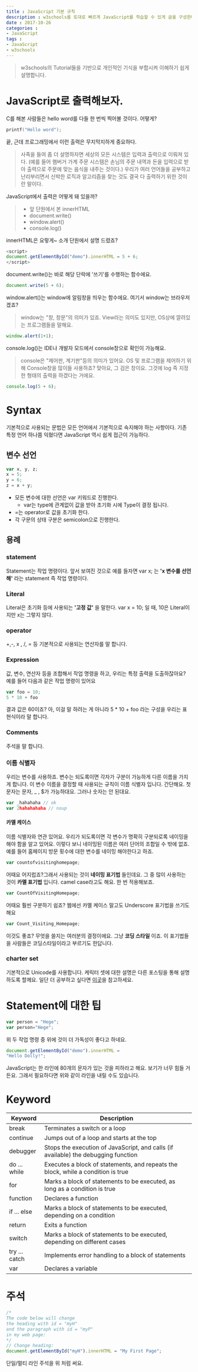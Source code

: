 ```yaml
---
title : JavaScript 기본 규칙
description : w3schools를 토대로 빠르게 JavaScript를 학습할 수 있게 글을 구성한다.
date : 2017-10-26
categories :
- JavaScript
tags :
- JavaScript
- w3schools
---
```


> w3schools의 Tutorial들을 기반으로 개인적인 기식을 부합시켜 이해하기 쉽게 설명합니다.

# JavaScript로 출력해보자.
C를 해본 사람들은 hello word를 다들 한 번씩 찍어볼 것이다. 어떻게?
```c
printf("Hello word");
```
끝, 근데 프로그래밍에서 이런 출력은 무지막지하게 중요하다.
>사족을 들여 좀 더 설명하자면 세상의 모든 시스템은 입력과 출력으로 이뤄져 있다.
(예를 들어 햄버거 가계 주문 시스템은 손님의 주문 내역과 돈을 입력으로 받아 출력으로 주문에 맞는 음식을 내주는 것이다.)
우리가 여러 언어들을 공부하고 난리부리면서 신박한 로직과 알고리즘을 찾는 것도 결국 다 출력하기 위한 것이란 말이다.

JavaScript에서 출력은 어떻게 돼 있을까?
> - 앞 단원에서 본 innerHTML
> -  document.write()
> - window.alert()
> - console.log()

innerHTML은 요렇게~ 소개 단원에서 설명 드렸죠?
```JavaScript
<script>
document.getElementById("demo").innerHTML = 5 + 6;
</script>
```
document.write()는 바로 해당 단락에 '쓰기'를 수행하는 함수에요.
```JavaScript
document.write(5 + 6);
```
window.alert()는 window에 알림창을 띄우는 함수에요. 여기서 window는 브라우저겠죠?
>  window는 "창, 창문"의 의미가 있죠. View라는 의미도 있지만, OS상에 깔려있는 프로그램들을 말해요.

```JavaScript
window.alert(1+1);
```
console.log()는 IDE나 개발자 모드에서 console창으로 확인이 가능해요.
> console은 "제어판, 계기판"등의 의미가 있어요. OS 및 프로그램을 제어하기 위해 Console창을 많이들 사용하죠? 맞아요, 그 검은 창이요. 그것에  log 즉 지정한 형태의 출력을 하겠다는 거에요.

```JavaScript
console.log(5 + 6);
```

# Syntax
기본적으로 사용되는 문법은 모든 언어에서 기본적으로 숙지해야 하는 사항이다. 기존 특정 언어 하나쯤 익혔다면 JavaScript 역시 쉽게 접근이 가능하다.

## 변수 선언
```JavaScript
var x, y, z;
x = 5;
y = 6;
z = x + y;
```
- 모든 변수에 대한 선언은 var 키워드로 진행한다.
  - var는 type에 관계없이 값을 받아 초기화 시에 Type이 결정 됩니다.
- =는 operator로 값을 초기화 한다.
- 각 구문의 상태 구분은 semicolon으로 진행한다.

## 용례

### statement
Statement는 작업 명령이다. 앞서 보여진 것으로 예를 들자면
var x; 는 **'x 변수를 선언해'** 라는 statement 즉 작업 명령이다.

### Literal
Literal은 초기화 등에 사용되는 **'고정 값'** 을 말한다.
var x = 10; 일 때, 10은 Literal이지만 x는 그렇지 않다.

### operator
+,-, x , /, = 등 기본적으로 사용되는 연산자를 말 합니다.

### Expression
값, 변수, 연산자 등을 조합해서 작업 명령을 하고, 우리는 특정 출력을 도출하잖아요?
예를 들어 다음과 같은 작업 명령이 있어요
```JavaScript
var foo = 10;
5 * 10 + foo
```
결과 값은 60이죠? 아, 이걸 말 하려는 게 아니라 5 * 10 + foo 라는 구성을 우리는 표현식이라 말 합니다.

### Comments
주석을 말 합니다.

### 이름 식별자
우리는 변수를 사용하죠. 변수는 되도록이면 각자가 구분이 가능하게 다른 이름을 가지게 합니다. 이 변수 이름을 결정할 때 사용되는 규칙이 이름 식별자 입니다.
간단해요. 첫 문자는 문자, _ , $가 가능하대요. 그러나 숫자는 안 된대요.
```JavaScript
var _hahahaha // ok
var 2hahahahaha // noup
```

#### 카멜 케이스
이름 식별자와 연관 있어요. 우리가 되도록이면 각 변수가 명확히 구분되로록 네이밍을 해야 함을 알고 있어요. 이렇다 보니 네이밍된 이름은 여러 단어의 조합일 수 밖에 없죠.
예를 들어 홈페이지 방문 횟수에 대한 변수를 네이밍 해야한다고 하죠.
```JavaScript
var countofvisitinghomepage;
```
어때요 어지럽죠?그래서 사용되는 것이 **네이밍 표기법** 들인데요. 그 중 많이 사용하는 것이 **카멜 표기법** 입니다. camel case라고도 해요. 한 번 적용해보죠.
```JavaScript
var CountOfVisitingHomepage;
```
어때요 훨씬 구분하기 쉽죠? 웹에선 카멜 케이스 말고도 Underscore 표기법을 쓰기도 해요
```JavaScript
var Count_Visiting_Homepage;
```
이것도 좋죠? 무엇을 쓸지는 여러분의 결정이에요. 그냥 **코딩 스타일** 이죠.
이 표기법들을 사람들은 코딩스타일이라고 부르기도 한답니다.

### charter set
기본적으로 Unicode를 사용합니다. 케릭터 셋에 대한 설명은 다른 포스팅을 통해 설명하도록 할께요. 일단 더 공부하고 싶다면 [이곳](https://www.w3schools.com/charsets/ref_html_utf8.asp)을 참고하세요.

# Statement에 대한 팁
```JavaScript
var person = "Hege";
var person="Hege";
```
위 두 작업 명령 중 위에 것이 더 가독성이 좋다고 하네요.

```JavaScript
document.getElementById("demo").innerHTML =
"Hello Dolly!";
```
JavaScript는 한 라인에 80개의 문자가 있는 것을 피하라고 해요. 보기가 너무 힘들 거든요. 그래서 필요하다면 위와 같이 라인을 내릴 수도 있습니다.

# Keyword
| Keyword |	Description |
|--- | ---|
| break |	Terminates a switch or a loop |
| continue | Jumps out of a loop and starts at the top |
| debugger	| Stops the execution of JavaScript, and calls (if available) the debugging function |
| do ... while |	Executes a block of statements, and repeats the block, while a condition is true |
| for |	Marks a block of statements to be executed, as long as a condition is true |
| function |	Declares a function |
| if ... else |	Marks a block of statements to be executed, depending on a condition |
| return |	Exits a function |
| switch |	Marks a block of statements to be executed, depending on different cases |
| try ... catch |	Implements error handling to a block of statements |
| var |	Declares a variable |

# 주석
```JavaScript
/*
The code below will change
the heading with id = "myH"
and the paragraph with id = "myP"
in my web page:
*/
// Change heading:
document.getElementById("myH").innerHTML = "My First Page";
```
단일/멀티 라인 주석을 위 처럼 써요.
